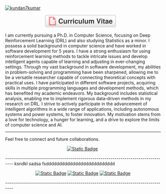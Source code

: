 ### 

<!--
**kundan7kumar/kundan7kumar** is a ✨ _special_ ✨ repository because its `README.md` (this file) appears on your GitHub profile.

Here are some ideas to get you started:

- 🔭 I’m currently working on DDDDDDRL
- 🌱 I’m currently learning ...
- 👯 I’m looking to collaborate on ...
- 🤔 I’m looking for help with ...
- 💬 Ask me about ...
- 📫 How to reach me: ...
- 😄 Pronouns: ...
- ⚡ Fun fact: ...
-->


[![kundan7kumar](https://readme-typing-svg.demolab.com?font=Fira+Code&weight=500&pause=1000&multiline=true&random=false&width=435&lines=Hi%2C+I'm+Kundan+Kumar+%F0%9F%91%8B;AI+Researcher)](https://github.com/kundan7kumar)


<p align="center"><a href="https://kundan-kumarr.github.io/reports/"><img src="imgs/cv.svg" alt="Curriculum Vitae"></a>
<a href="https://scholar.google.com/citations?user=1zDpIJkAAAAJ"><img src="https://img.shields.io/badge/Google%20Scholar-%234285F4.svg?&style=plastic&logo=google-scholar&logoColor=white" alt="" /></a>
<a href="https://orcid.org/0000-0002-3229-6649"><img src="https://img.shields.io/badge/ORCID-0000--0002--7935--0569-green.svg?&style=plastic&logo=orcid&logoColor=white" alt="" /></a>
<a href="https://kundan-kumarr.github.io/"><img src="https://img.shields.io/badge/Website-red?style=plastic&logo=website&logoColor=red" alt="" /></a>
<a href="https://medium.com/@cs.kundann"><img src="https://img.shields.io/badge/Medium-2CA5E0?style=plastic&logo=medium&color=black" alt="" /></a>
</p>

I am currently pursuing a Ph.D. in Computer Science, focusing on Deep Reinforcement Learning (DRL) and also studying Statistics as a minor. I possess a solid background in computer science and have worked in software development for 5 years. I have a strong enthusiasm for using reinforcement learning methods to tackle intricate issues and develop intelligent agents capable of learning and adjusting in ever-changing settings. Through my vast background in software development, my abilities in problem-solving and programming have been sharpened, allowing me to be a versatile researcher capable of connecting theoretical concepts with practical uses. I have participated in different software projects, acquiring skills in multiple programming languages and development methods, which has benefited my academic endeavors. My background includes statistical analysis, enabling me to implement rigorous data-driven methods in my research on DRL. I strive to actively participate in the advancement of intelligent algorithms in a wide range of applications, including autonomous systems and power systems, to foster innovation. My motivation stems from a love for technology, a hunger for learning, and a drive to explore the limits of computer science and AI.

----------------------------------------------------------------------------------
Feel free to connect and future collaborations. 
<p align ="center"> 
<a href="https://www.linkedin.com/in/kundan7kumar/"><img alt="Static Badge" src="https://img.shields.io/badge/LinkedIn-blue?style=plastic&logo=LinkedIn"></a>
<a href="mailto:neweraairesearch@gmail.com"><img src="https://img.shields.io/badge/-Email-red?style=plastic&logo=gmail&logoColor=white" alt="" /></a>
</p>
----------------------------------------------------------------------------------
 ksndkl  sadsa fsdddddddddddddddddddddddddd
<p align ="center"> 
<a href="https://github.com/kundan-kumarr/Research-Scientist_interview_Preparation"><img alt="Static Badge" src="https://img.shields.io/badge/Github-Research%2F_Data_Scientist_Interview_Preparation-orange?style=plastic&logo=Github"></a>
<a href="https://github.com/kundan-kumarr/DRL-Research/"><img alt="Static Badge" src="https://img.shields.io/badge/Github-Research_Notes-blue?style=plastic&logo=Github&logoSize=20"></a> 
<a href="https://kkumarr.notion.site/Kundan-Kumar-be98587a184d465da5510f2fce263585/"><img alt="Static Badge" src="https://img.shields.io/badge/Notion-black?style=plastic&logo=Notion"></a>
</p>
----------------------------------------------------------------------------------
